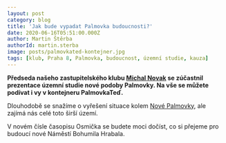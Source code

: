 ```yaml
---
layout: post
category: blog
title: 'Jak bude vypadat Palmovka budoucnosti?'
date: 2020-06-16T05:51:00.000Z
author: Martin Štěrba
authorId: martin.sterba
image: posts/palmovkated-kontejner.jpg
tags: [klub, Praha 8, Palmovka, budoucnost, územní studie, kauza]
---
```


**Předseda našeho zastupitelského klubu [Michal Novak](https://praha8.pirati.cz/lide/michal-novak/) se zúčastnil prezentace územní studie nové podoby Palmovky. Na vše se můžete podívat i vy v kontejneru PalmovkaTeď.**

Dlouhodobě se snažíme o vyřešení situace kolem [Nové Palmovky](https://praha8.pirati.cz/aktuality/palmovku-nechceme-prodavat-pod-cenou.html), ale zajímá nás celé toto širší území. 

V novém čísle časopisu Osmička se budete moci dočíst, co si přejeme pro budoucí nové Náměstí Bohumila Hrabala.
